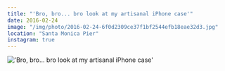 ```yaml
---
title: "'Bro, bro... bro look at my artisanal iPhone case'"
date: 2016-02-24
image: "/img/photo/2016-02-24-6f0d2309ce37f1bf2544efb18eae32d3.jpg"
location: "Santa Monica Pier"
instagram: true
---
```


!['Bro, bro... bro look at my artisanal iPhone case'](/img/photo/2016-02-24-6f0d2309ce37f1bf2544efb18eae32d3.jpg)
